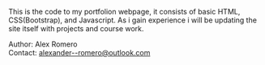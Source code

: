 This is the code to my portfolion webpage, it consists of basic HTML, CSS(Bootstrap), and Javascript. 
As i gain experience i will be updating the site itself with projects and course work.

Author: Alex Romero                                                                                                                                                                            
Contact: alexander--romero@outlook.com
